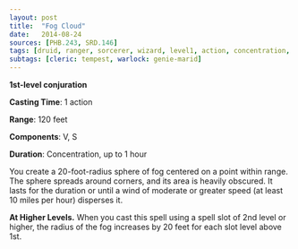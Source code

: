 ```yaml
---
layout: post
title:  "Fog Cloud"
date:   2014-08-24
sources: [PHB.243, SRD.146]
tags: [druid, ranger, sorcerer, wizard, level1, action, concentration, conjuration]
subtags: [cleric: tempest, warlock: genie-marid]
---
```


**1st-level conjuration**

**Casting Time**: 1 action

**Range**: 120 feet

**Components**: V, S

**Duration**: Concentration, up to 1 hour

You create a 20-foot-radius sphere of fog centered on a point within range. The sphere spreads around corners, and its area is heavily obscured. It lasts for the duration or until a wind of moderate or greater speed (at least 10 miles per hour) disperses it.

**At Higher Levels.** When you cast this spell using a spell slot of 2nd level or higher, the radius of the fog increases by 20 feet for each slot level above 1st.
